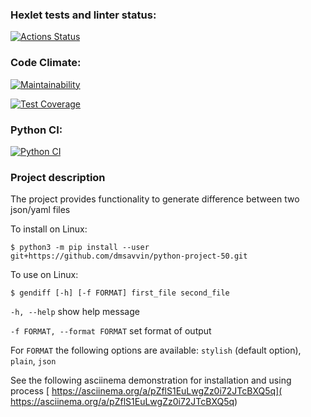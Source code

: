### Hexlet tests and linter status:
[![Actions Status](https://github.com/dmsavvin/python-project-50/workflows/hexlet-check/badge.svg)](https://github.com/dmsavvin/python-project-50/actions)

### Code Climate:
[![Maintainability](https://api.codeclimate.com/v1/badges/5b5e07ef54ae7c2db3b9/maintainability)](https://codeclimate.com/github/dmsavvin/python-project-50/maintainability)

[![Test Coverage](https://api.codeclimate.com/v1/badges/5b5e07ef54ae7c2db3b9/test_coverage)](https://codeclimate.com/github/dmsavvin/python-project-50/test_coverage)

### Python CI:
[![Python CI](https://github.com/dmsavvin/python-project-50/actions/workflows/pyci.yml/badge.svg)](https://github.com/dmsavvin/python-project-50/actions/workflows/pyci.yml)

### Project description
The project provides functionality to generate difference between two json/yaml files

To install on Linux:

`$ python3 -m pip install --user git+https://github.com/dmsavvin/python-project-50.git`

To use on Linux:

`$ gendiff [-h] [-f FORMAT] first_file second_file`

`-h, --help` show help message

`-f FORMAT, --format FORMAT` set format of output

For `FORMAT` the following options are available: `stylish` (default option), `plain`, `json`

See the following asciinema demonstration for installation and using process
[ https://asciinema.org/a/pZflS1EuLwgZz0i72JTcBXQ5q]( https://asciinema.org/a/pZflS1EuLwgZz0i72JTcBXQ5q)
